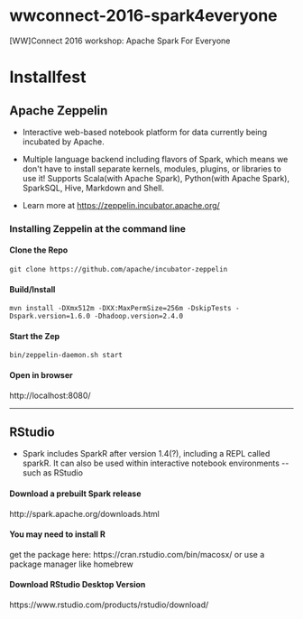 # wwconnect-2016-spark4everyone
[WW]Connect 2016 workshop: Apache Spark For Everyone

<h1>Installfest</h1>

<h2>Apache Zeppelin</h2>


* Interactive web-based notebook platform for data currently being incubated by Apache. 

* Multiple language backend including flavors of Spark, which means we don't have to install separate kernels, modules, plugins, or libraries to use it! Supports Scala(with Apache Spark), Python(with Apache Spark), SparkSQL, Hive, Markdown and Shell.

* Learn more at https://zeppelin.incubator.apache.org/

<h3>Installing Zeppelin at the command line</h3>

<h4>Clone the Repo</h4>

```git clone https://github.com/apache/incubator-zeppelin```

<h4>Build/Install</h4>

```mvn install -DXmx512m -DXX:MaxPermSize=256m -DskipTests -Dspark.version=1.6.0 -Dhadoop.version=2.4.0```

<h4>Start the Zep</h4>

```bin/zeppelin-daemon.sh start```

<h4>Open in browser</h4>

http://localhost:8080/

-----

<h2>RStudio</h2>

* Spark includes SparkR after version 1.4(?), including a REPL called sparkR. It can also be used within interactive notebook environments -- such as RStudio

<h4>Download a prebuilt Spark release</h4>
http://spark.apache.org/downloads.html

<h4>You may need to install R</h4>
get the package here: https://cran.rstudio.com/bin/macosx/
or use a package manager like homebrew

<h4>Download RStudio Desktop Version</h4>
https://www.rstudio.com/products/rstudio/download/
